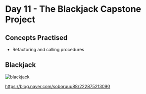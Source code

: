 # Day 11 - The Blackjack Capstone Project
## Concepts Practised
- Refactoring and calling procedures
## Blackjack
![blackjack](https://user-images.githubusercontent.com/116648895/219544985-d08bd14a-7952-43d2-a91d-2f39cddb1772.gif)

https://blog.naver.com/soboruuu88/222875213090

